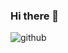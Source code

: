 ### Hi there 👋

![github](https://user-images.githubusercontent.com/125287655/219653430-61af14e8-2944-4237-9194-609cb4555c69.gif)
